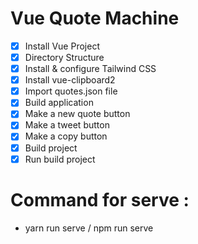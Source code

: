 # Vue Quote Machine

- [X] Install Vue Project
- [X] Directory Structure
- [X] Install & configure Tailwind CSS
- [X] Install vue-clipboard2
- [X] Import quotes.json file
- [X] Build application
- [X] Make a new quote button
- [X] Make a tweet button
- [X] Make a copy button
- [X] Build project
- [X] Run build project

# Command for serve :

- yarn run serve / npm run serve
